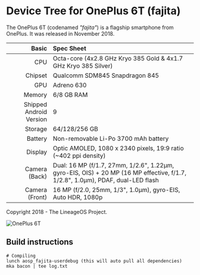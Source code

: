 # Device Tree for OnePlus 6T (fajita)

The OnePlus 6T (codenamed _"fajita"_) is a flagship smartphone from OnePlus.
It was released in November 2018.

| Basic                   | Spec Sheet                                                                                                                     |
| -----------------------:|:------------------------------------------------------------------------------------------------------------------------------ |
| CPU                     | Octa-core (4x2.8 GHz Kryo 385 Gold & 4x1.7 GHz Kryo 385 Silver)                                                                |
| Chipset                 | Qualcomm SDM845 Snapdragon 845                                                                                                 |
| GPU                     | Adreno 630                                                                                                                     |
| Memory                  | 6/8 GB RAM                                                                                                                     |
| Shipped Android Version | 9                                                                                                                              |
| Storage                 | 64/128/256 GB                                                                                                                  |
| Battery                 | Non-removable Li-Po 3700 mAh battery                                                                                           |
| Display                 | Optic AMOLED, 1080 x 2340 pixels, 19:9 ratio (~402 ppi density)                                                                |
| Camera (Back)           | Dual: 16 MP (f/1.7, 27mm, 1/2.6", 1.22µm, gyro-EIS, OIS) + 20 MP (16 MP effective, f/1.7, 1/2.8", 1.0µm), PDAF, dual-LED flash |
| Camera (Front)          | 16 MP (f/2.0, 25mm, 1/3", 1.0µm), gyro-EIS, Auto HDR, 1080p                                                                    |

Copyright 2018 - The LineageOS Project.

![OnePlus 6T](https://cdn2.gsmarena.com/vv/pics/oneplus/oneplus-6t-thunder-purple-1.jpg "OnePlus 6T")

## Build instructions

```
# Compiling
lunch aosp_fajita-userdebug (this will auto pull all dependencies)
mka bacon | tee log.txt
```
